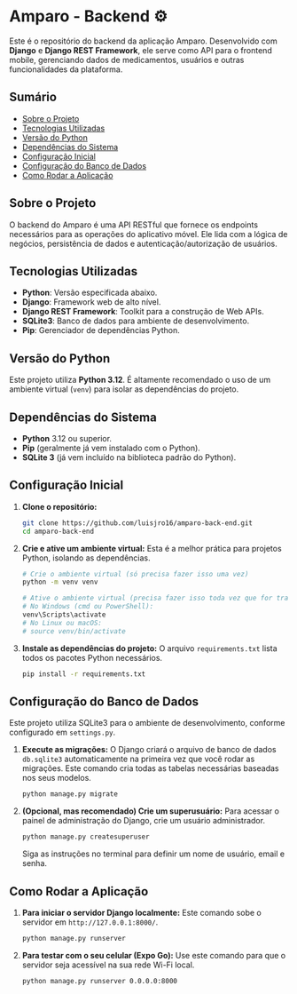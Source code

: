 # Amparo - Backend ⚙️

Este é o repositório do backend da aplicação Amparo. Desenvolvido com **Django** e **Django REST Framework**, ele serve como API para o frontend mobile, gerenciando dados de medicamentos, usuários e outras funcionalidades da plataforma.

## Sumário

- [Sobre o Projeto](#sobre-o-projeto)
- [Tecnologias Utilizadas](#tecnologias-utilizadas)
- [Versão do Python](#versão-do-python)
- [Dependências do Sistema](#dependências-do-sistema)
- [Configuração Inicial](#configuração-inicial)
- [Configuração do Banco de Dados](#configuração-do-banco-de-dados)
- [Como Rodar a Aplicação](#como-rodar-a-aplicação)

## Sobre o Projeto

O backend do Amparo é uma API RESTful que fornece os endpoints necessários para as operações do aplicativo móvel. Ele lida com a lógica de negócios, persistência de dados e autenticação/autorização de usuários.

## Tecnologias Utilizadas

* **Python**: Versão especificada abaixo.
* **Django**: Framework web de alto nível.
* **Django REST Framework**: Toolkit para a construção de Web APIs.
* **SQLite3**: Banco de dados para ambiente de desenvolvimento.
* **Pip**: Gerenciador de dependências Python.

## Versão do Python

Este projeto utiliza **Python 3.12**. É altamente recomendado o uso de um ambiente virtual (`venv`) para isolar as dependências do projeto.

## Dependências do Sistema

* **Python** 3.12 ou superior.
* **Pip** (geralmente já vem instalado com o Python).
* **SQLite 3** (já vem incluído na biblioteca padrão do Python).

## Configuração Inicial

1.  **Clone o repositório:**
    ```bash
    git clone https://github.com/luisjro16/amparo-back-end.git
    cd amparo-back-end
    ```

2.  **Crie e ative um ambiente virtual:**
    Esta é a melhor prática para projetos Python, isolando as dependências.
    
    ```bash
    # Crie o ambiente virtual (só precisa fazer isso uma vez)
    python -m venv venv
    ```
    
    ```bash
    # Ative o ambiente virtual (precisa fazer isso toda vez que for trabalhar no projeto)
    # No Windows (cmd ou PowerShell):
    venv\Scripts\activate
    # No Linux ou macOS:
    # source venv/bin/activate
    ```

3.  **Instale as dependências do projeto:**
    O arquivo `requirements.txt` lista todos os pacotes Python necessários.
    ```bash
    pip install -r requirements.txt
    ```

## Configuração do Banco de Dados

Este projeto utiliza SQLite3 para o ambiente de desenvolvimento, conforme configurado em `settings.py`.

1.  **Execute as migrações:**
    O Django criará o arquivo de banco de dados `db.sqlite3` automaticamente na primeira vez que você rodar as migrações. Este comando cria todas as tabelas necessárias baseadas nos seus modelos.
    ```bash
    python manage.py migrate
    ```

2.  **(Opcional, mas recomendado) Crie um superusuário:**
    Para acessar o painel de administração do Django, crie um usuário administrador.
    ```bash
    python manage.py createsuperuser
    ```
    Siga as instruções no terminal para definir um nome de usuário, email e senha.

## Como Rodar a Aplicação

1.  **Para iniciar o servidor Django localmente:**
    Este comando sobe o servidor em `http://127.0.0.1:8000/`.
    ```bash
    python manage.py runserver
    ```

2.  **Para testar com o seu celular (Expo Go):**
    Use este comando para que o servidor seja acessível na sua rede Wi-Fi local.
    ```bash
    python manage.py runserver 0.0.0.0:8000
    ```
